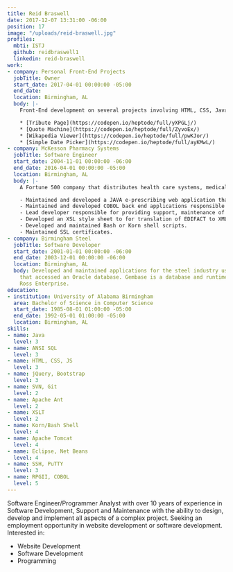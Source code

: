 ```yaml
---
title: Reid Braswell
date: 2017-12-07 13:31:00 -06:00
position: 17
image: "/uploads/reid-braswell.jpg"
profiles:
  mbti: ISTJ
  github: reidbraswell1
  linkedin: reid-braswell
work:
- company: Personal Front-End Projects
  jobTitle: Owner
  start_date: 2017-04-01 00:00:00 -05:00
  end_date: 
  location: Birmingham, AL
  body: |-
    Front-End development on several projects involving HTML, CSS, JavaScript, jQuery, and Bootstrap:

    * [Tribute Page](https://codepen.io/heptode/full/yXPGLj/)
    * [Quote Machine](https://codepen.io/heptode/full/ZyvoEx/)
    * [Wikapedia Viewer](https://codepen.io/heptode/full/pwKJor/)
    * [Simple Date Picker](https://codepen.io/heptode/full/ayKMwL/)
- company: McKesson Pharmacy Systems
  jobTitle: Software Engineer
  start_date: 2004-11-01 00:00:00 -06:00
  end_date: 2016-04-01 00:00:00 -05:00
  location: Birmingham, AL
  body: |-
    A Fortune 500 company that distributes health care systems, medical supplies, and pharmaceutical products with more than 65,000 employees and $190 Billion in annual revenue:

    - Maintained and developed a JAVA e-prescribing web application that enabled pharmacies to send and receive electronic prescriptions through the Sure Scripts network.  All messages were base-64 encoded EDIFACT wrapped in XML sent via a secure SSL connection.
    - Maintained and developed COBOL back end applications responsible for parsing, formatting and displaying the EDIFACT e-prescribing message.
    - Lead developer responsible for providing support, maintenance of PIHOST  a Java application that facilitated the digital signing and archiving of controlled substance e-prescribing prescription information into a MYSQL database via JPA.
    - Developed an XSL style sheet to for translation of EDIFACT to XML and XML to EDIFACT.
    - Developed and maintained Bash or Korn shell scripts.
    - Maintained SSL certificates.
- company: Birmingham Steel
  jobTitle: Software Developer
  start_date: 2001-01-01 00:00:00 -06:00
  end_date: 2003-12-01 00:00:00 -06:00
  location: Birmingham, AL
  body: Developed and maintained applications for the steel industry using Gembase
    that accessed an Oracle database. Gembase is a database and runtime engine from
    Ross Enterprise.
education:
- institution: University of Alabama Birmingham
  area: Bachelor of Science in Computer Science
  start_date: 1985-08-01 01:00:00 -05:00
  end_date: 1992-05-01 01:00:00 -05:00
  location: Birmingham, AL
skills:
- name: Java
  level: 3
- name: ANSI SQL
  level: 3
- name: HTML, CSS, JS
  level: 3
- name: jQuery, Bootstrap
  level: 3
- name: SVN, Git
  level: 2
- name: Apache Ant
  level: 2
- name: XSLT
  level: 2
- name: Korn/Bash Shell
  level: 4
- name: Apache Tomcat
  level: 4
- name: Eclipse, Net Beans
  level: 4
- name: SSH, PuTTY
  level: 3
- name: RPGII, COBOL
  level: 5
---
```


Software Engineer/Programmer Analyst with over 10 years of experience in Software Development, Support and Maintenance with the ability to design, develop and implement all aspects of a complex project. Seeking an employment opportunity in website development or software development. Interested in:

- Website Development
- Software Development
- Programming